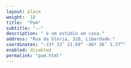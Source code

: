 ```yaml
---
layout: place
weight:  18
title:  "Pum"
subtitle: "--"
description: " é um estúdio em casa."
address: "Rua da Glória, 320, Liberdade."
coordinates: "-23º 33’ 21.69” -46º 38’ 3.37”"
enabled: disabled
permalink: "pum.html"
---
```

